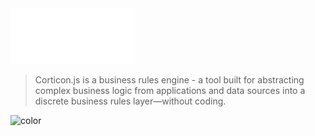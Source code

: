 
<img src="assets/ProgressCorticon.js_SecondaryLogo_StackedAlternate.png" alt="cjs" style="width:200px;"/>

>   Corticon.js is a business rules engine - a tool built for abstracting complex business logic from applications and data sources into a discrete business rules layer—without coding. 

![color](#34D5FF)
